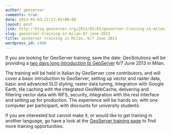 ```yaml
---
author: geoserver
comments: true
date: 2013-05-03 12:17:02+00:00
layout: post
link: http://blog.geoserver.org/2013/05/03/geoserver-training-in-milan-67-june-2013/
slug: geoserver-training-in-milan-67-june-2013
title: GeoServer training in Milan, 6/7 June 2013
wordpress_id: 1406
---
```


If you are looking for GeoServer training, save the date: GeoSolutions will be providing a [two days long introduction to GeoServer](http://geoserver.geo-solutions.it/) 6/7 June 2013 in Milan.

The training will be held in Italian by GeoServer core contributors, and will cover a basic introduction to GeoServer, setting up vector and raster data, basic and advanced SLD styling, raster data tuning, integration with Google Earth, tile caching with the integrated GeoWebCache, delivering and filtering vector data with WFS, security, integration with the rest interface and setting up for production. The experience will be hands on, with one computer per participant, with discounts for university students.

If you are interested but cannot make it, or would like to get training in another language, go have a look at the [GeoServer training page](http://geoserver.org/display/GEOS/Commercial+Support) to find more training opportunities.
